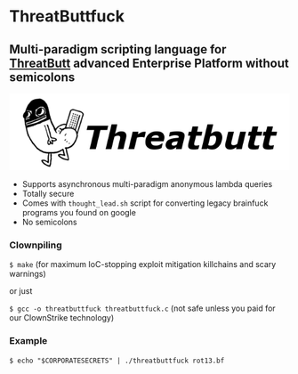 # ThreatButtfuck
## Multi-paradigm scripting language for [ThreatButt](http://threatbutt.com) advanced Enterprise Platform without semicolons

![ThreatButt logo](threatbutt.png)

* Supports asynchronous multi-paradigm anonymous lambda queries
* Totally secure
* Comes with `thought_lead.sh` script for converting legacy brainfuck programs you found on google
* No semicolons

### Clownpiling
`$ make` (for maximum IoC-stopping exploit mitigation killchains and scary warnings)

or just

`$ gcc -o threatbuttfuck threatbuttfuck.c` (not safe unless you paid for our ClownStrike technology)

### Example
`$ echo "$CORPORATESECRETS" | ./threatbuttfuck rot13.bf`

